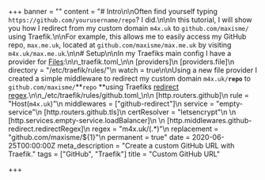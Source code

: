 +++
banner = ""
content = "# Intro\n\nOften find yourself typing `https://github.com/yourusername/repo`? I did.\n\nIn this tutorial, I will show you how I redirect from my custom domain `m4x.uk` to `github.com/maxisme/` using Traefik.\n\nFor example, this allows me to easily access my GitHub repo, `max.me.uk`, located at `github.com/maxisme/max.me.uk` by visiting `m4x.uk/max.me.uk`.\n\n# Setup\n\nIn my Traefiks main config I have a provider for [Files](https://docs.traefik.io/providers/file/):\n\n_traefik.toml_\n\n    [providers]\n        [providers.file]\n            directory = \"/etc/traefik/rules/\"\n            watch = true\n\nUsing a new file provider I created a simple middleware to redirect my custom domain `m4x.uk/`**`repo`** to `github.com/maxisme/`**`repo` **using Traefiks [redirect regex](https://docs.traefik.io/middlewares/redirectregex/).\n\n_/etc/traefik/rules/github.toml_\n\n    [http.routers.github]\n        rule = \"Host(`m4x.uk`)\"\n        middlewares = [\"github-redirect\"]\n        service = \"empty-service\"\n        [http.routers.github.tls]\n            certResolver = \"letsencrypt\"\n    \n    [http.services.empty-service.loadBalancer]\n    \n    [http.middlewares.github-redirect.redirectRegex]\n        regex = \"m4x.uk/(.*)\"\n        replacement = \"github.com/maxisme/${1}\"\n        permanent = true"
date = 2020-06-25T00:00:00Z
meta_description = "Create a custom GitHub URL with Traefik."
tags = ["GitHub", "Traefik"]
title = "Custom GitHub URL"

+++
